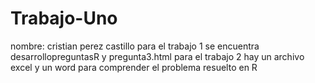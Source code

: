 # Trabajo-Uno
nombre: cristian perez castillo
para el trabajo 1 se encuentra desarrollopreguntasR y pregunta3.html
para el trabajo 2 hay un archivo excel y un word para comprender el problema resuelto en R 
